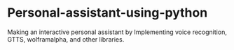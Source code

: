 # Personal-assistant-using-python
Making an interactive  personal assistant by Implementing voice recognition, GTTS, wolframalpha, and other libraries.
